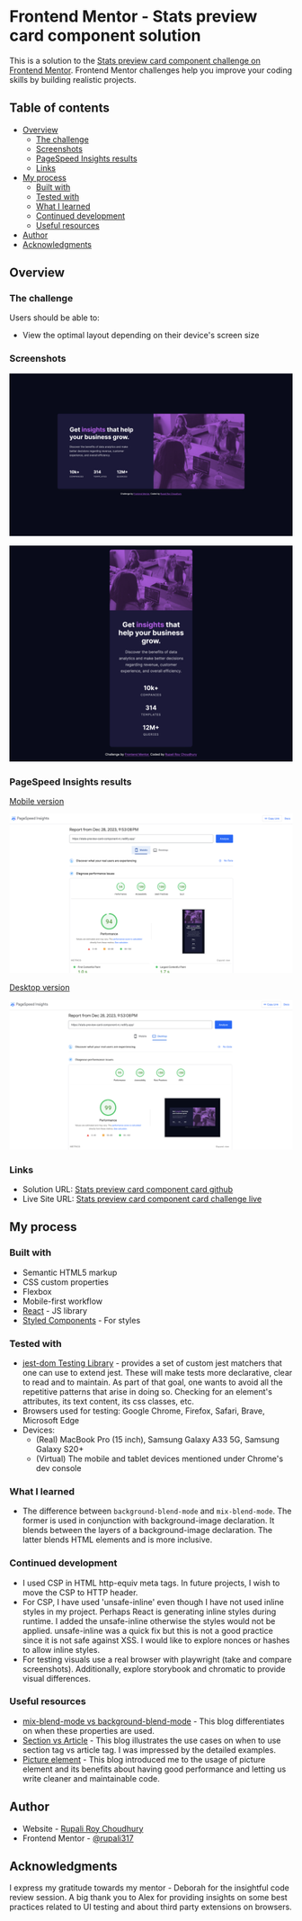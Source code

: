 # Frontend Mentor - Stats preview card component solution

This is a solution to the [Stats preview card component challenge on Frontend Mentor](https://www.frontendmentor.io/challenges/stats-preview-card-component-8JqbgoU62). Frontend Mentor challenges help you improve your coding skills by building realistic projects. 

## Table of contents

- [Overview](#overview)
  - [The challenge](#the-challenge)
  - [Screenshots](#screenshots)
  - [PageSpeed Insights results](#pagespeed-insights-results)
  - [Links](#links)
- [My process](#my-process)
  - [Built with](#built-with)
  - [Tested with](#tested-with)
  - [What I learned](#what-i-learned)
  - [Continued development](#continued-development)
  - [Useful resources](#useful-resources)
- [Author](#author)
- [Acknowledgments](#acknowledgments)

## Overview

### The challenge

Users should be able to:

- View the optimal layout depending on their device's screen size

### Screenshots

![Stats preview card component card desktop version](./public/images/stats-preview-card-component-desktop.png)

![Stats preview card component card mobile version](./public/images/stats-preview-card-component-mobile.png)

### PageSpeed Insights results
[Mobile version](https://pagespeed.web.dev/analysis/https-stats-preview-card-component-rc-netlify-app/jnuyjpawsu?form_factor=mobile)

![PageSpeed insights mobile](./public/images/Page-speed-insights-mobile.png)

[Desktop version](https://pagespeed.web.dev/analysis/https-stats-preview-card-component-rc-netlify-app/jnuyjpawsu?form_factor=desktop)

![PageSpeed insights desktop](./public/images/Page-speed-insights-desktop.png)

### Links

- Solution URL: [Stats preview card component card github](https://github.com/rupali317/stats-preview-card-component)
- Live Site URL: [Stats preview card component card challenge live](https://stats-preview-card-component-rc.netlify.app/)

## My process

### Built with

- Semantic HTML5 markup
- CSS custom properties
- Flexbox
- Mobile-first workflow
- [React](https://reactjs.org/) - JS library
- [Styled Components](https://styled-components.com/) - For styles

### Tested with

- [jest-dom Testing Library](https://github.com/testing-library/jest-dom?tab=readme-ov-file) - provides a set of custom jest matchers that one can use to extend jest. These will make tests more declarative, clear to read and to maintain. As part of that goal, one wants to avoid all the repetitive patterns that arise in doing so. Checking for an element's attributes, its text content, its css classes, etc.
- Browsers used for testing: Google Chrome, Firefox, Safari, Brave, Microsoft Edge
- Devices: 
  - (Real) MacBook Pro (15 inch), Samsung Galaxy A33 5G, Samsung Galaxy S20+
  - (Virtual) The mobile and tablet devices mentioned under Chrome's dev console

### What I learned

- The difference between `background-blend-mode` and `mix-blend-mode`. The former is used in conjunction with background-image declaration. It blends between the layers of a background-image declaration. The latter blends HTML elements and is more inclusive.

### Continued development

- I used CSP in HTML http-equiv meta tags. In future projects, I wish to move the CSP to HTTP header. 
- For CSP, I have used 'unsafe-inline' even though I have not used inline styles in my project. Perhaps React is generating inline styles during runtime. I added the unsafe-inline otherwise the styles would not be applied. unsafe-inline was a quick fix but this is not a good practice since it is not safe against XSS. I would like to explore nonces or hashes to allow inline styles.
- For testing visuals use a real browser with playwright (take and compare screenshots). Additionally, explore storybook and chromatic to provide visual differences.

### Useful resources

- [mix-blend-mode vs background-blend-mode](https://alistapart.com/article/blending-modes-demystified/) - This blog differentiates on when these properties are used.
- [Section vs Article](https://www.smashingmagazine.com/2022/07/article-section-elements-accessibility/) - This blog illustrates the use cases on when to use section tag vs article tag. I was impressed by the detailed examples.
- [Picture element](https://fedmentor.dev/posts/html-plan-product-preview/#product-image) - This blog introduced me to the usage of picture element and its benefits about having good performance and letting us write cleaner and maintainable code.

## Author

- Website - [Rupali Roy Choudhury](https://www.linkedin.com/in/rupali-rc/)
- Frontend Mentor - [@rupali317](https://www.frontendmentor.io/profile/rupali317)

## Acknowledgments

I express my gratitude towards my mentor - Deborah for the insightful code review session.
A big thank you to Alex for providing insights on some best practices related to UI testing and about third party extensions on browsers.
